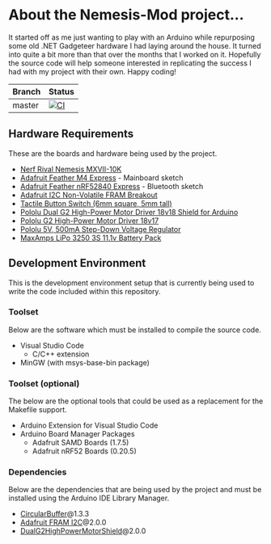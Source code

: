 # About the Nemesis-Mod project...
It started off as me just wanting to play with an Arduino while repurposing some old .NET Gadgeteer hardware I had laying around the house. It turned into quite a bit more than that over the months that I worked on it. Hopefully the source code will help someone interested in replicating the success I had with my project with their own. Happy coding!

| Branch | Status |
| ------ | -------------|
| master | [![CI](https://github.com/jeff-winn/Nemesis-Mod/actions/workflows/ci.yaml/badge.svg)](https://github.com/jeff-winn/Nemesis-Mod/actions/workflows/ci.yaml) |

## Hardware Requirements
These are the boards and hardware being used by the project.
- [Nerf Rival Nemesis MXVII-10K](https://shop.hasbro.com/en-us/product/nerf-rival-nemesis-mxvii-10-k-blue:04E71588-5056-9047-F5B8-940FC9A5A209)
- [Adafruit Feather M4 Express](https://www.adafruit.com/product/3857) - Mainboard sketch
- [Adafruit Feather nRF52840 Express](https://www.adafruit.com/product/4062) - Bluetooth sketch
- [Adafruit I2C Non-Volatile FRAM Breakout](https://www.adafruit.com/product/1895)
- [Tactile Button Switch (6mm square, 5mm tall)](https://www.adafruit.com/product/367)
- [Pololu Dual G2 High-Power Motor Driver 18v18 Shield for Arduino](https://www.pololu.com/product/2515)
- [Pololu G2 High-Power Motor Driver 18v17](https://www.pololu.com/product/2991)
- [Pololu 5V, 500mA Step-Down Voltage Regulator](https://www.pololu.com/product/2843)
- [MaxAmps LiPo 3250 3S 11.1v Battery Pack](https://www.maxamps.com/lipo-3250-3s-11-1v-battery-pack)

## Development Environment
This is the development environment setup that is currently being used to write the code included within this repository.

### Toolset
Below are the software which must be installed to compile the source code.
- Visual Studio Code
  - C/C++ extension
- MinGW (with msys-base-bin package)

### Toolset (optional)
The below are the optional tools that could be used as a replacement for the Makefile support.
- Arduino Extension for Visual Studio Code
- Arduino Board Manager Packages
  - Adafruit SAMD Boards (1.7.5)
  - Adafruit nRF52 Boards (0.20.5)

### Dependencies
Below are the dependencies that are being used by the project and must be installed using the Arduino IDE Library Manager.
- [CircularBuffer](https://github.com/rlogiacco/CircularBuffer)@1.3.3
- [Adafruit FRAM I2C](https://github.com/adafruit/Adafruit_FRAM_I2C)@2.0.0
- [DualG2HighPowerMotorShield](https://github.com/pololu/dual-g2-high-power-motor-shield)@2.0.0
